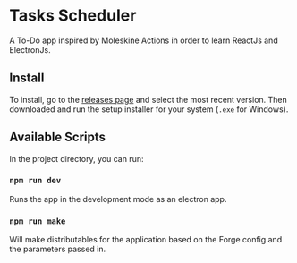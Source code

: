 # Tasks Scheduler

 A To-Do app inspired by Moleskine Actions in order to learn ReactJs and ElectronJs. 

## Install

To install, go to the [releases page](https://github.com/CloudyDino/tasks-scheduler/releases) and select the most recent version. Then downloaded and run the setup installer for your system (`.exe` for Windows).

## Available Scripts

In the project directory, you can run:

### `npm run dev`

Runs the app in the development mode as an electron app.

### `npm run make`

Will make distributables for the application based on the Forge config and the parameters passed in.
